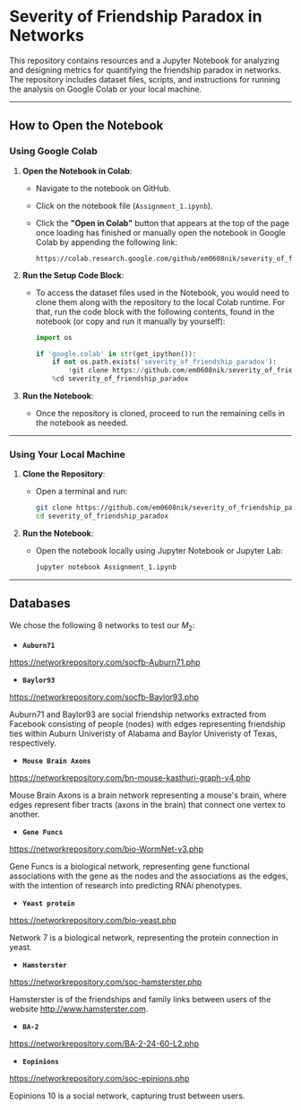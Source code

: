 # Severity of Friendship Paradox in Networks

This repository contains resources and a Jupyter Notebook for analyzing and designing metrics for quantifying the friendship paradox in networks. The repository includes dataset files, scripts, and instructions for running the analysis on Google Colab or your local machine.

---

## **How to Open the Notebook**

### **Using Google Colab**

1. **Open the Notebook in Colab**:

   * Navigate to the notebook on GitHub.
   * Click on the notebook file (`Assignment_1.ipynb`).
   * Click the **"Open in Colab"** button that appears at the top of the page once loading has finished or manually open the notebook in Google Colab by appending the following link:

     ```
     https://colab.research.google.com/github/em0608nik/severity_of_friendship_paradox/blob/main/Assignment_1.ipynb
     ```

2. **Run the Setup Code Block**:

   * To access the dataset files used in the Notebook, you would need to clone them along with the repository to the local Colab runtime. For that, run the code block with the following contents, found in the notebook (or copy and run it manually by yourself):

     ```python
     import os

     if 'google.colab' in str(get_ipython()):
         if not os.path.exists('severity_of_friendship_paradox'):
             !git clone https://github.com/em0608nik/severity_of_friendship_paradox.git
         %cd severity_of_friendship_paradox
     ```

3. **Run the Notebook**:

   * Once the repository is cloned, proceed to run the remaining cells in the notebook as needed.

---

### **Using Your Local Machine**

1. **Clone the Repository**:

   * Open a terminal and run:

     ```bash
     git clone https://github.com/em0608nik/severity_of_friendship_paradox.git
     cd severity_of_friendship_paradox
     ```

2. **Run the Notebook**:

   * Open the notebook locally using Jupyter Notebook or Jupyter Lab:

     ```bash
     jupyter notebook Assignment_1.ipynb
     ```

---
## Databases

We chose the following 8 networks to test our $M_2$:

* **`Auburn71`**
  
https://networkrepository.com/socfb-Auburn71.php

* **`Baylor93`**

https://networkrepository.com/socfb-Baylor93.php 

Auburn71 and Baylor93 are social friendship networks extracted from Facebook consisting of people (nodes) with edges representing friendship ties within Auburn Univeristy of Alabama and Baylor Univeristy of Texas, respectively.

* **`Mouse Brain Axons`**

https://networkrepository.com/bn-mouse-kasthuri-graph-v4.php

Mouse Brain Axons is a brain network representing a mouse's brain, where edges represent fiber tracts (axons in the brain) that connect one vertex to another.

* **`Gene Funcs`**

https://networkrepository.com/bio-WormNet-v3.php 

Gene Funcs is a biological network, representing gene functional associations with the gene as the nodes and the associations as the edges, with the intention of research into predicting RNAi phenotypes. 

* **`Yeast protein`**
  
https://networkrepository.com/bio-yeast.php
  
Network 7 is a biological network, representing the protein connection in yeast.

* **`Hamsterster`**

https://networkrepository.com/soc-hamsterster.php
  
Hamsterster is of the friendships and family links between users of the website http://www.hamsterster.com. 
* **`BA-2`**

https://networkrepository.com/BA-2-24-60-L2.php 
  
* **`Eopinions`**

https://networkrepository.com/soc-epinions.php
  
Eopinions 10 is a social network, capturing trust between users.
